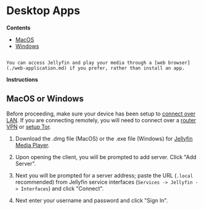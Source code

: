 # Desktop Apps

**Contents**

- [MacOS](#macosorwindows)
- [Windows](#macosorwindows)

```admonish tip

You can access Jellyfin and play your media through a [web browser](./web-application.md) if you prefer, rather than install an app.

```

**Instructions**

## MacOS or Windows
Before proceeding, make sure your device has been setup to [connect over LAN](/user-manual/connecting-locally.md). If you are connecting remotely, you will need to connect over a [router VPN](/user-manual/connecting-remotely.md) or [setup Tor](/src/user-manual/connecting-remotely.md).

1. Download the .dmg file (MacOS) or the .exe file (Windows) for [Jellyfin Media Player](https://github.com/jellyfin/jellyfin-media-player/releases).

1. Upon opening the client, you will be prompted to add server. Click "Add Server".

1. Next you will be prompted for a server address; paste the URL (``.local`` recommended) from Jellyfin service interfaces (`Services -> Jellyfin -> Interfaces`) and click "Connect".

1. Next enter your username and password and click "Sign In".
